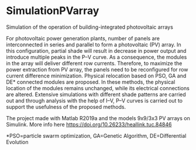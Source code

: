 # SimulationPVarray
Simulation of the operation of building-integrated photovoltaic arrays

For photovoltaic power generation plants, number of panels are interconnected in series and parallel to form a photovoltaic (PV) array. In this configuration, partial shade will result in decrease in power output and introduce multiple peaks in the P–V curve. As a consequence, the modules in the array will deliver different row currents. Therefore, to maximize the power extraction from PV array, the panels need to be reconfigured for row current difference minimization. Physical relocation based on PSO, GA and DE* connected modules are proposed. In these methods, the physical location of the modules remains unchanged, while its electrical connections are altered. Extensive simulations with different shade patterns are carried out and through analysis with the help of I–V, P–V curves is carried out to support the usefulness of the proposed methods.

The project made with Matlab R2019a and the models 9x9/3x3 PV arrays on Simulink. 
More info here https://doi.org/10.26233/heallink.tuc.84846

*PSO=particle swarm optimization, GA=Genetic Algorithm, DE=Differential Evolution
